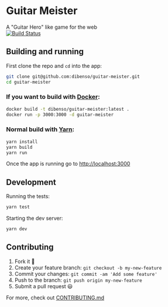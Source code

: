 # Guitar Meister     
A "Guitar Hero" like game for the web        
[![Build Status](https://travis-ci.com/dibenso/guitar-meister.svg?branch=main)](https://travis-ci.com/dibenso/guitar-meister)            
## Building and running
First clone the repo and `cd` into the app:     
```sh
git clone git@github.com:dibenso/guitar-meister.git
cd guitar-meister
```
### If you want to build with [Docker](https://www.docker.com/):
```sh
docker build -t dibenso/guitar-meister:latest .
docker run -p 3000:3000 -d guitar-meister
```
### Normal build with [Yarn](https://yarnpkg.com/):
```sh
yarn install
yarn build
yarn run
```
Once the app is running go to [http://localhost:3000](http://localhost:3000)
## Development
Running the tests:
```sh
yarn test
```
Starting the dev server:
```sh
yarn dev
```
## Contributing
1. Fork it :fork_and_knife:
2. Create your feature branch: `git checkout -b my-new-feature`
3. Commit your changes: `git commit -am 'Add some feature'`
4. Push to the branch: `git push origin my-new-feature`
5. Submit a pull request :smiley:

For more, check out [CONTRIBUTING.md](https://github.com/dibenso/guitar-meister/blob/main/CONTRIBUTING.md)
